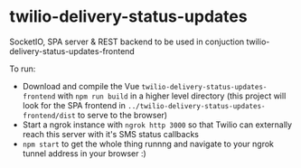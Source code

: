 # twilio-delivery-status-updates
SocketIO, SPA server &amp; REST backend to be used in conjuction twilio-delivery-status-updates-frontend

To run:

 - Download and compile the Vue `twilio-delivery-status-updates-frontend` with `npm run build` in a higher level directory (this project will look for the SPA frontend in `../twilio-delivery-status-updates-frontend/dist` to serve to the browser)
 - Start a ngrok instance with `ngrok http 3000` so that Twilio can externally reach this server with it's SMS status callbacks
 - `npm start` to get the whole thing runnng and navigate to your ngrok tunnel address in your browser :)
 
